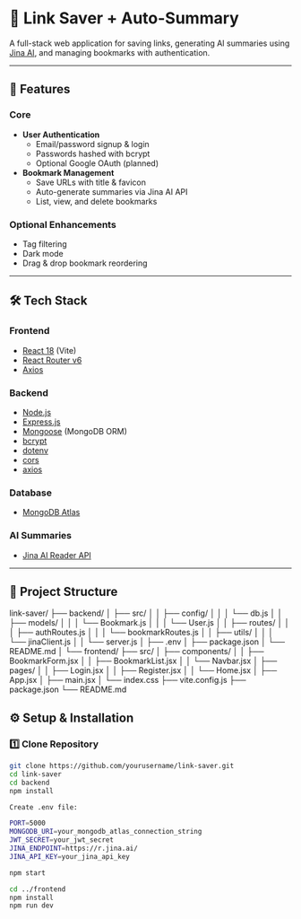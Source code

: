 # 📌 Link Saver + Auto-Summary

A full-stack web application for saving links, generating AI summaries using [Jina AI](https://jina.ai), and managing bookmarks with authentication.

---

## 🚀 Features

### Core
- **User Authentication**
  - Email/password signup & login
  - Passwords hashed with bcrypt
  - Optional Google OAuth (planned)
- **Bookmark Management**
  - Save URLs with title & favicon
  - Auto-generate summaries via Jina AI API
  - List, view, and delete bookmarks

### Optional Enhancements
- Tag filtering
- Dark mode
- Drag & drop bookmark reordering

---

## 🛠 Tech Stack

### Frontend
- [React 18](https://reactjs.org/) (Vite)
- [React Router v6](https://reactrouter.com/)
- [Axios](https://axios-http.com/)

### Backend
- [Node.js](https://nodejs.org/)
- [Express.js](https://expressjs.com/)
- [Mongoose](https://mongoosejs.com/) (MongoDB ORM)
- [bcrypt](https://www.npmjs.com/package/bcrypt)
- [dotenv](https://www.npmjs.com/package/dotenv)
- [cors](https://www.npmjs.com/package/cors)
- [axios](https://axios-http.com/)

### Database
- [MongoDB Atlas](https://www.mongodb.com/atlas)

### AI Summaries
- [Jina AI Reader API](https://jina.ai/reader/)

---

## 📂 Project Structure

link-saver/
├── backend/
│ ├── src/
│ │ ├── config/
│ │ │ └── db.js
│ │ ├── models/
│ │ │ └── Bookmark.js
│ │ │ └── User.js
│ │ ├── routes/
│ │ │ ├── authRoutes.js
│ │ │ └── bookmarkRoutes.js
│ │ ├── utils/
│ │ │ └── jinaClient.js
│ │ └── server.js
│ ├── .env
│ ├── package.json
│ └── README.md
│
└── frontend/
├── src/
│ ├── components/
│ │ ├── BookmarkForm.jsx
│ │ ├── BookmarkList.jsx
│ │ └── Navbar.jsx
│ ├── pages/
│ │ ├── Login.jsx
│ │ ├── Register.jsx
│ │ └── Home.jsx
│ ├── App.jsx
│ ├── main.jsx
│ └── index.css
├── vite.config.js
├── package.json
└── README.md

## ⚙️ Setup & Installation

### 1️⃣ Clone Repository
```bash
git clone https://github.com/yourusername/link-saver.git
cd link-saver
cd backend
npm install

Create .env file:

PORT=5000
MONGODB_URI=your_mongodb_atlas_connection_string
JWT_SECRET=your_jwt_secret
JINA_ENDPOINT=https://r.jina.ai/
JINA_API_KEY=your_jina_api_key

npm start

cd ../frontend
npm install
npm run dev